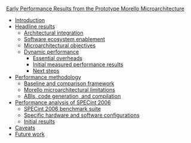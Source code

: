 [Early Performance Results from the Prototype Morello Microarchitecture](cover/README.md)

- [Introduction](introduction/README.md)
- [Headline results](headline-results/README.md)
  - [Architectural integration](headline-results/architectural-integration.md)
  - [Software ecosystem enablement](headline-results/software-ecosystem-enablement.md)
  - [Microarchitectural objectives](headline-results/microarchitectural-objectives.md)
  - [Dynamic performance](headline-results/dynamic-performance.md)
    - [Essential overheads](headline-results/essential-overheads.md)
    - [Initial measured performance results](headline-results/initial-measured-performance.md)
    - [Next steps](headline-results/next-steps.md)
- [Performance methodology](performance-methodology/README.md)
  - [Baseline and comparison framework](performance-methodology/baseline-and-comparison-framework.md)
  - [Morello microarchitectural limitations](performance-methodology/morello-microarchitectural-limitations.md)
  - [ABIs, code generation, and compilation](performance-methodology/abis-code-generation-and-compilation.md)
- [Performance analysis of SPECint 2006](performance-analysis-spec/README.md)
  - [SPECint 2006 benchmark
    suite](performance-analysis-spec/specint-2006-benchmark-suite.md)
  - [Specific hardware and software configurations](performance-analysis-spec/specific-hardware-and-software.md)
  - [Initial results](performance-analysis-spec/initial-results.md)
- [Caveats](caveats/README.md)
- [Future work](future-work/README.md)
